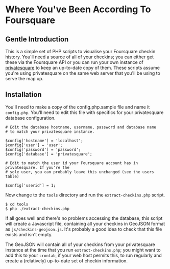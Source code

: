 # Where You've Been According To Foursquare

## Gentle Introduction

This is a simple set of PHP scripts to visualise your Foursquare checkin history. You'll need a source of all of your checkins; you can either get these via the Foursquare API or you can run your own instance of [privatesquare](https://github.com/straup/privatesquare) to keep an up-to-date copy of them. These scripts assume you're using privatesquare on the same web server that you'll be using to serve the map up.

## Installation

You'll need to make a copy of the config.php.sample file and name it `config.php`. You'll need to edit this file with specifics for your privatesquare database configuration.

	# Edit the database hostname, username, password and database name
	# to match your privatesquare instance.

	$config['hostname'] = 'localhost';
	$config['user'] = 'user';
	$config['password'] = 'password';
	$config['database'] = 'privatesquare';
	
	# Edit to match the user id your Foursquare account has in privatesquare. If you're the
	# sole user, you can probably leave this unchanged (see the users table)

	$config['userid'] = 1;
	
Now change to the `tools` directory and run the `extract-checkins.php` script.

	$ cd tools
	$ php ./extract-checkins.php
	
If all goes well and there's no problems accessing the database, this script will create a Javascript file, containing all your checkins in GeoJSON format as `js/checkins-geojson.js`. It's probably a good idea to check that this file exists and isn't empty.

The GeoJSON will contain all of your checkins from your privatesquare instance at the time that you run `extract-checkins.php`; you might want to add this to your `crontab`, if your web host permits this, to run regularly and create a (relatively) up-to-date set of checkin information.